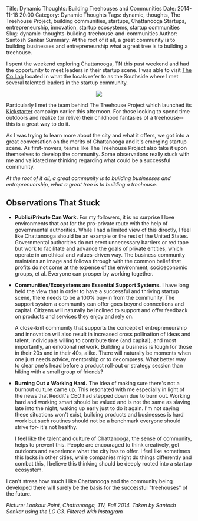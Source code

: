 Title: Dynamic Thoughts: Building Treehouses and Communities
Date: 2014-11-18 20:00
Category: Dynamic Thoughts
Tags: dynamic, thoughts, The Treehouse Project, building communities, startups, Chattanooga Startups, entrepreneurship, innovation, startup ecosystems, startup communities
Slug: dynamic-thoughts-building-treehouse-and-communities
Author: Santosh Sankar
Summary: At the root of it all, a great community is to building businesses and entrepreneurship what a great tree is to building a treehouse. 

I spent the weekend exploring Chattanooga, TN this past weekend and had the opportunity to meet leaders in their startup scene. I was able to visit <a href="http://colab.co/" target="_blank">The Co.Lab</a>  located in what the locals refer to as the Southside where I met several talented leaders in the startup community.

<p align = "center">
<img src="/../../../../images/lookoutpt.jpg" align = "center">
</p>

Particularly I met the team behind The Treehouse Project which launched its <a href="http://www.sleepinatree.co" target="_blank">Kickstarter</a> campaign earlier this afternoon. For those looking to spend time outdoors and realize (or relive) their childhood fantasies of a treehouse-- this is a great way to do it.

As I was trying to learn more about the city and what it offers, we got into a great conversation on the merits of Chattanooga and it's emerging startup scene. As first-movers, teams like The Treehouse Project also take it upon themselves to develop the community. Some observations really stuck with me and validated my thinking regarding what could be a successful community. 

*At the root of it all, a great community is to building businesses and entreprenuership, what a great tree is to building a treehouse.* 

## Observations That Stuck

* **Public/Private Can Work.** For my followers, it is no surprise I love environments that opt for the pro-private route with the help of governmental authorities. While I had a limited view of this directly, I feel like Chattanooga should be an example or the rest of the United States. Governmental authorities do not erect unnecessary barriers or red tape but work to facilitate and advance the goals of private entities, which operate in an ethical and values-driven way.
	The business community maintains an image and follows through with the common belief that profits do not come at the expense of the environment, socioeconomic groups, et al. Everyone can prosper by working together.

* **Communities/Ecosystems are Essential Support Systems.** I have long held the view that in order to have a successful and thriving startup scene, there needs to be a 100% buy-in from the community. The support system a community can offer goes beyond connections and capital. Citizens will naturally be inclined to support and offer feedback on products and services they enjoy and rely on.

	A close-knit community that supports the concept of entrepreneurship and innovation will also result in increased cross pollination of ideas and talent, individuals willing to contribute time (and capital), and most importantly, an emotional network. Building a business is tough for those in their 20s and in their 40s, alike. There will naturally be moments when one just needs advice, mentorship or to decompress. What better way to clear one's head before a product roll-out or strategy session than hiking with a small group of friends?

* **Burning Out ≠ Working Hard.** The idea of making sure there's not a burnout culture came up. This resonated with me especially in light of the news that Reddit's CEO had stepped down due to burn out. Working hard and working smart should be valued and is not the same as slaving late into the night, waking up early just to do it again. I'm not saying these situations won't exist, building products and businesses is hard work but such routines should not be a benchmark everyone should strive for- it's not healthy.

	I feel like the talent and culture of Chattanooga, the sense of community, helps to prevent this. People are encouraged to think creatively, get outdoors and experience what the city has to offer. I feel like sometimes this lacks in other cities, while companies might do things differently and combat this, I believe this thinking should be deeply rooted into a startup ecosystem.

I can't stress how much I like Chattanooga and the community being developed there will surely be the basis for the successful "treehouses" of the future.

*Picture: Lookout Point, Chattanooga, TN, Fall 2014. Taken by Santosh Sankar using the LG G3. Filtered with Instagram*